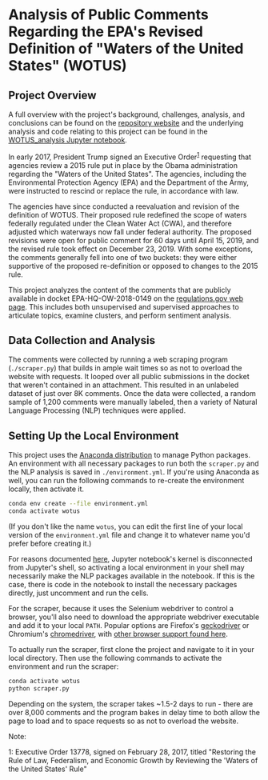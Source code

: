 # Analysis of Public Comments Regarding the EPA's Revised Definition of "Waters of the United States" (WOTUS)

## Project Overview

A full overview with the project's background, challenges, analysis, and conclusions can be found on the [repository website](https://data-science-for-conservation.github.io/WOTUS_Revision/) and the  underlying analysis and code relating to this project can be found in the [WOTUS_analysis Jupyter notebook](./WOTUS_analysis.ipynb).

In early 2017, President Trump signed an Executive Order<sup>[1](#footnote1)</sup> requesting that agencies review a 2015 rule put in place by the Obama administration regarding the "Waters of the United States". The agencies, including the Environmental Protection Agency (EPA) and the Department of the Army, were instructed to rescind or replace the rule, in accordance with law.

The agencies have since conducted a reevaluation and revision of the definition of WOTUS. Their proposed rule redefined the scope of waters federally regulated under the Clean Water Act (CWA), and therefore adjusted which waterways now fall under federal authority. The proposed revisions were open for public comment for 60 days until April 15, 2019, and the revised rule took effect on December 23, 2019. With some exceptions, the comments generally fell into one of two buckets: they were either supportive of the proposed re-definition or opposed to changes to the 2015 rule.

This project analyzes the content of the comments that are publicly available in docket EPA-HQ-OW-2018-0149 on the [regulations.gov web page](https://www.regulations.gov/docket?D=EPA-HQ-OW-2018-0149).  This includes both unsupervised and supervised approaches to articulate topics, examine clusters, and perform sentiment analysis.

## Data Collection and Analysis

The comments were collected by running a web scraping program (`./scraper.py`) that builds in ample wait times so as not to overload the website with requests. It looped over all public submissions in the docket that weren't contained in an attachment. This resulted in an unlabeled dataset of just over 8K comments. Once the data were collected, a random sample of 1,200 comments were manually labeled, then a variety of Natural Language Processing (NLP) techniques were applied.

## Setting Up the Local Environment

This project uses the [Anaconda distribution](https://www.anaconda.com/distribution/) to manage Python packages. An environment with all necessary packages to run both the `scraper.py` and the NLP analysis is saved in `./environment.yml`. If you're using Anaconda as well, you can run the following commands to re-create the environment locally, then activate it.

```bash
conda env create --file environment.yml
conda activate wotus
```

(If you don't like the name `wotus`, you can edit the first line of your local version of the `environment.yml` file and change it to whatever name you'd prefer before creating it.)

For reasons documented [here](https://jakevdp.github.io/blog/2017/12/05/installing-python-packages-from-jupyter/), Jupyter notebook's kernel is disconnected from Jupyter's shell, so activating a local environment in your shell may necessarily make the NLP packages available in the notebook. If this is the case, there is code in the notebook to install the necessary packages directly, just uncomment and run the cells.

For the scraper, because it uses the Selenium webdriver to control a browser, you'll also need to download the appropriate webdriver executable and add it to your local `PATH`. Popular options are Firefox's [geckodriver](https://github.com/mozilla/geckodriver/) or Chromium's [chromedriver](https://sites.google.com/a/chromium.org/chromedriver/), with [other browser support found here](https://selenium.dev/documentation/en/getting_started_with_webdriver/browsers/).

To actually run the scraper, first clone the project and navigate to it in your local directory. Then use the following commands to activate the environment and run the scraper:

```bash
conda activate wotus
python scraper.py
```

Depending on the system, the scraper takes \~1.5-2 days to run - there are over 8,000 comments and the program bakes in delay time to both allow the page to load and to space requests so as not to overload the website.

Note:

<a name="footnote1">1</a>: Executive Order 13778, signed on February 28, 2017, titled "Restoring the Rule of Law, Federalism, and Economic Growth by Reviewing the 'Waters of the United States' Rule"

